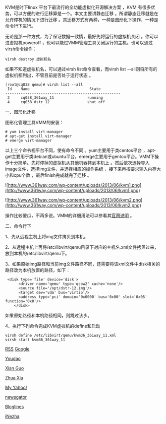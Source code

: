 
 




 KVM是时下linux 平台下最流行的全功能虚拟化开源解决方案 ，KVM 有很多优势，可以方便的进行迁移算是一个。本文主要讲静态迁移 。所谓静态迁移就是在允许停机的情况下进行迁移 。其迁移方式有两种，一种是图形化下操作，一种是命令行下进行。


 无论是那一种方式，为了保证数据一致情，最好先将运行的虚拟机关闭 。你可以进虚拟机poweroff ，也可以能过VMM管理工具关闭运行的主机。也可以通过virsh命令操作：






```
virsh destroy 虚拟机名
```




 如果不知道虚拟机名，可以通过virsh list命令查看，而virsh list --all则将所有的虚拟机都列出，不管目前是否处于运行状态 。






```
[root@cq038 qemu]# virsh list --all
 Id    Name                           State
----------------------------------------------------
 2     cq038_361way_11               running
 4     cq038_dstr_12                 shut off 
```







 一、图形化迁移


 图形化管理工具VMM的安装：






```
# yum install virt-manager
# apt-get install virt-manager
# emerge virt-manager
```







 以上三个命令视平台不同，使有命令不同 。yum主要用于类centos平台 ，apt-get主要用于类debian或ubuntu平台，emerge主要用于gentoo平台。VMM下操作十分简单。先将停掉的虚拟机从其他机器拷到本机上 。然后依次选择导入image文件，选择img文件，并选择相应的操作系统 ，接下来再按要求输入内存大小和cpu个数 ，最后finish完成就完了迁移 。


 ![http://www.361way.com/wp-content/uploads/2013/06/kvm1.png](http://www.361way.com/wp-content/uploads/2013/06/kvm1.png)





 ![http://www.361way.com/wp-content/uploads/2013/06/kvm2.png](http://www.361way.com/wp-content/uploads/2013/06/kvm2.png)


 操作比较傻瓜，不再多说。VMM的详细用法可以参看其[官网说明](http://virt-manager.org/) 。


 二、命令行下


 1、先从远程主机上将img文件拷贝到本机。


 2、从远程主机上再将/etc/libvirt/qemu目录下对应的主机名.xml文件拷贝过来，放到本机的/etc/libvirt/qemu下。


 3、如果原始img路径和当前img文件路径不同，还需要将该xml文件中disk相关的路径改为本机放置的路径，如下：






```
 <disk type='file' device='disk'>
      <driver name='qemu' type='qcow2' cache='none'/>
      <source file='/opt/dstr-12.img'/>
      <target dev='vda' bus='virtio'/>
      <address type='pci' domain='0x0000' bus='0x00' slot='0x05' function='0x0'/>
    </disk>
```




 如果原始路径和本机路径相同，则跳过该步。


 4、执行下列命令完成KVM虚拟机的define和启动



```
virsh define /etc/libvirt/qemu/kvm36_361way_11.xml
virsh start kvm36_361way_11
```





















 [RSS](http://www.361way.com/feed)
[Google](http://fusion.google.com/add?feedurl=http://www.361way.com/feed)

[Youdao](http://reader.youdao.com/#url=http://www.361way.com/feed)

[Xian Guo](http://www.xianguo.com/subscribe.php?url=http://www.361way.com/feed)

[Zhua Xia](http://www.zhuaxia.com/add_channel.php?url=http://www.361way.com/feed)

[My Yahoo!](http://add.my.yahoo.com/rss?url=http://www.361way.com/feed)

[newsgator](http://www.newsgator.com/ngs/subscriber/subfext.aspx?url=http://www.361way.com/feed)

[Bloglines](http://www.bloglines.com/sub/http://www.361way.com/feed)

[iNezha](http://inezha.com/add?url=http://www.361way.com/feed)











